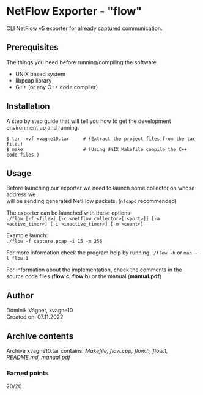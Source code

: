 # NetFlow Exporter - "flow"

CLI NetFlow v5 exporter for already captured communication.

## Prerequisites

The things you need before running/compiling the software.

* UNIX based system
* libpcap library
* G++ (or any C++ code compiler)

## Installation

A step by step guide that will tell you how to get the development environment up and running.

```
$ tar -xvf xvagne10.tar     # (Extract the project files from the tar file.)
$ make                      # (Using UNIX Makefile compile the C++ code files.)
```

## Usage
Before launching our exporter we need to launch some collector on whose address we \
 will be sending generated NetFlow packets. (`nfcapd` recommended)

The exporter can be launched with these options: \
``./flow [-f <file>] [-c <netflow_collector>[:<port>]] [-a <active_timer>] [-i <inactive_timer>] [-m <count>]``

Example launch: \
``./flow -f capture.pcap -i 15 -m 256``

For more information check the program help by running ``./flow -h`` or ``man -l flow.1``

For information about the implementation, check the comments in the source code files (**flow.c, flow.h**) or the manual (**manual.pdf**)

## Author
Dominik Vágner, xvagne10 \
Created on: 07.11.2022

## Archive contents
Archive xvagne10.tar contains: _Makefile, flow.cpp, flow.h, flow.1, README.md, manual.pdf_

### Earned points
20/20